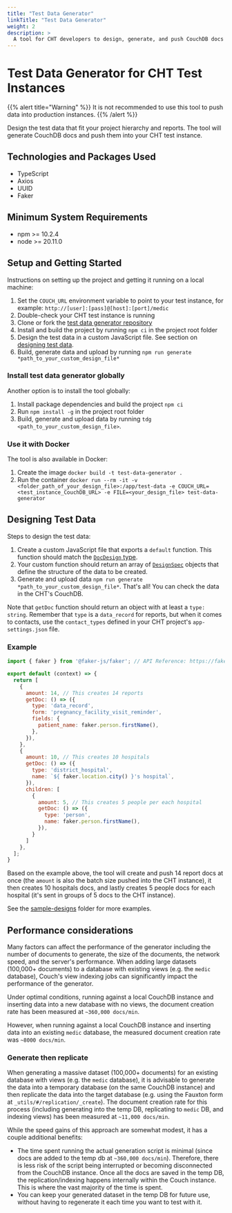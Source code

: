 ```yaml
---
title: "Test Data Generator"
linkTitle: "Test Data Generator"
weight: 2
description: >
  A tool for CHT developers to design, generate, and push CouchDB docs tailored to project hierarchies and reports .
---
```


# Test Data Generator for CHT Test Instances

{{% alert title="Warning" %}} 
It is not recommended to use this tool to push data into production instances.
{{% /alert %}}


Design the test data that fit your project hierarchy and reports. The tool will generate CouchDB docs and push them into your CHT test instance.

## Technologies and Packages Used

- TypeScript
- Axios
- UUID
- Faker

## Minimum System Requirements 

- npm >= 10.2.4
- node >= 20.11.0

## Setup and Getting Started

Instructions on setting up the project and getting it running on a local machine:

1. Set the `COUCH_URL` environment variable to point to your test instance, for example: `http://[user]:[pass]@[host]:[port]/medic`
1. Double-check your CHT test instance is running
1. Clone or fork the [test data generator repository](https://github.com/medic/test-data-generator)
1. Install and build the project by running `npm ci` in the project root folder
1. Design the test data in a custom JavaScript file. See section on [designing test data](#designing-test-data).
1. Build, generate data and upload by running `npm run generate *path_to_your_custom_design_file*`

### Install test data generator globally
Another option is to install the tool globally:
1. Install package dependencies and build the project `npm ci`
1. Run `npm install -g` in the project root folder
1. Build, generate and upload data by running `tdg <path_to_your_custom_design_file>`.

### Use it with Docker
The tool is also available in Docker:
1. Create the image `docker build -t test-data-generator .`
1. Run the container `docker run --rm -it -v <folder_path_of_your_design_file>:/app/test-data -e COUCH_URL=<test_instance_CouchDB_URL> -e FILE=<your_design_file> test-data-generator`

## Designing Test Data

Steps to design the test data:

1. Create a custom JavaScript file that exports a `default` function. This function should match the [`DocDesign` type](https://github.com/medic/test-data-generator/blob/main/src/doc-design.ts).
2. Your custom function should return an array of [`DesignSpec`](https://github.com/medic/test-data-generator/blob/main/src/doc-design.ts) objects that define the structure of the data to be created.
3. Generate and upload data `npm run generate *path_to_your_custom_design_file*`. That's all! You can check the data in the CHT's CouchDB.

Note that `getDoc` function should return an object with at least a `type: string`. Remember that `type` is a `data_record` for reports, but when it comes to contacts, use the `contact_types` defined in your CHT project's `app-settings.json` file. 

### Example
```js
import { faker } from '@faker-js/faker'; // API Reference: https://fakerjs.dev/api

export default (context) => {
  return [
    {
      amount: 14, // This creates 14 reports
      getDoc: () => ({
        type: 'data_record',
        form: 'pregnancy_facility_visit_reminder',
        fields: {
          patient_name: faker.person.firstName(),
        },
      }),
    },
    {
      amount: 10, // This creates 10 hospitals
      getDoc: () => ({
        type: 'district_hospital',
        name: `${ faker.location.city() }'s hospital`,
      }),
      children: [
        {
          amount: 5, // This creates 5 people per each hospital
          getDoc: () => ({
            type: 'person',
            name: faker.person.firstName(),
          }),
        }
      ]
    },
  ];
}
```

Based on the example above, the tool will create and push 14 report docs at once (the `amount` is also the batch size pushed into the CHT instance), it then creates 10 hospitals docs, and lastly creates 5 people docs for each hospital (it's sent in groups of 5 docs to the CHT instance).

See the [sample-designs](https://github.com/medic/test-data-generator/tree/main/sample-designs) folder for more examples.

## Performance considerations

Many factors can affect the performance of the generator including the number of documents to generate, the size of the documents, the network speed, and the server's performance. When adding large datasets (100,000+ documents) to a database with existing views (e.g. the `medic` database), Couch's view indexing jobs can significantly impact the performance of the generator.

Under optimal conditions, running against a local CouchDB instance and inserting data into a new database with no views, the document creation rate has been measured at `~360,000 docs/min`.  

However, when running against a local CouchDB instance and inserting data into an existing `medic` database, the measured document creation rate was `~8000 docs/min`.

### Generate then replicate

When generating a massive dataset (100,000+ documents) for an existing database with views (e.g. the `medic` database), it is advisable to generate the data into a temporary database (on the same CouchDB instance) and then replicate the data into the target database (e.g. using the Fauxton form at `_utils/#/replication/_create`). The document creation rate for this process (including generating into the temp DB, replicating to `medic` DB, and indexing views) has been measured at `~11,000 docs/min`.

While the speed gains of this approach are somewhat modest, it has a couple additional benefits:

- The time spent running the actual generation script is minimal (since docs are added to the temp db at `~360,000 docs/min`). Therefore, there is less risk of the script being interrupted or becoming disconnected from the CouchDB instance. 
Once all the docs are saved in the temp DB, the replication/indexing happens internally within the Couch instance. This is where the vast majority of the time is spent.
- You can keep your generated dataset in the temp DB for future use, without having to regenerate it each time you want to test with it.

